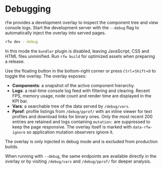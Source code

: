# Debugging

rfw provides a development overlay to inspect the component tree and view
console logs. Start the development server with the `--debug` flag to
automatically inject the overlay into served pages.

```bash
rfw dev --debug
```

In this mode the `bundler` plugin is disabled, leaving JavaScript, CSS and HTML files unminified. Run `rfw build` for optimized assets when preparing a release.

Use the floating button in the bottom-right corner or press
`Ctrl`+`Shift`+`D` to toggle the overlay. The overlay exposes:

- **Components**: a snapshot of the active component hierarchy.
- **Logs**: a real-time console log feed with filtering and clearing.
  Recent FPS, memory usage, node count and render time are displayed in the KPI bar.
- **Vars**: a searchable tree of the data served by `/debug/vars`.
- **Pprof**: profile listings from `/debug/pprof/` with an inline viewer for text profiles and download links for binary ones.
Only the most recent 200 entries are retained and logs containing `mutation:`
are suppressed to keep the page responsive. The overlay itself is marked with
`data-rfw-ignore` so application mutation observers ignore it.

The overlay is only injected in debug mode and is excluded from production
builds.

When running with `--debug`, the same endpoints are available directly in the overlay or by visiting `/debug/vars` and `/debug/pprof/` for deeper analysis.
